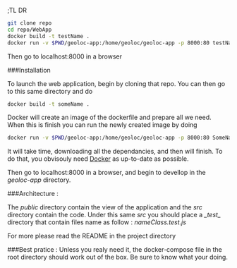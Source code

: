 ;TL DR

~~~bash
git clone repo
cd repo/WebApp
docker build -t testName .
docker run -v $PWD/geoloc-app:/home/geoloc/geoloc-app -p 8000:80 testName
~~~

Then go to localhost:8000 in a browser

###Installation

To launch the web application, begin by cloning that repo.
You can then go to this same directory and do
~~~bash
docker build -t someName .
~~~

Docker will create an image of the dockerfile and prepare all we need.
When this is finish you can run the newly created image by doing

~~~bash
docker run -v $PWD/geoloc-app:/home/geoloc/geoloc-app -p 8000:80 SomeName
~~~

It will take time, downloading all the dependancies, and then will finish. To do that, you obvisouly need [Docker](https://docs.docker.com/engine/installation/linux/ubuntulinux/) as up-to-date as possible.

Then go to localhost:8000 in a browser, and begin to devellop in the *geoloc-app* directory.

###Architecture :

The *public* directory contain the view of the application and the *src* directory contain the code.
Under this same *src* you should place a *\__test__* directory that contain files name as follow : *nameClass.test.js*

For more please read the README in the project directory

###Best pratice :
Unless you realy need it, the docker-compose file in the root directory should work out of the box. Be sure to know what your doing.

